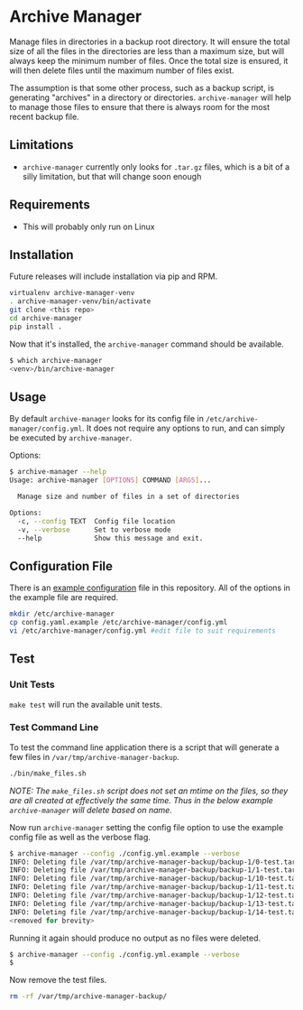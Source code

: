 # Archive Manager

Manage files in directories in a backup root directory. It will ensure the total size of all the files in the directories are less than a maximum size, but will always keep the minimum number of files. Once the total size is ensured, it will then delete files until the maximum number of files exist.

The assumption is that some other process, such as a backup script, is generating "archives" in a directory or directories. `archive-manager` will help to manage those files to ensure that there is always room for the most recent backup file.

## Limitations

* `archive-manager` currently only looks for `.tar.gz` files, which is a bit of a silly limitation, but that will change soon enough

## Requirements

* This will probably only run on Linux

## Installation

Future releases will include installation via pip and RPM.

```bash
virtualenv archive-manager-venv
. archive-manager-venv/bin/activate
git clone <this repo>
cd archive-manager
pip install .
```

Now that it's installed, the `archive-manager` command should be available.

```bash
$ which archive-manager
<venv>/bin/archive-manager
```

## Usage

By default `archive-manager` looks for its config file in `/etc/archive-manager/config.yml`. It does not require any options to run, and can simply be executed by `archive-manager`.

Options:

```bash
$ archive-manager --help
Usage: archive-manager [OPTIONS] COMMAND [ARGS]...

  Manage size and number of files in a set of directories

Options:
  -c, --config TEXT  Config file location
  -v, --verbose      Set to verbose mode
  --help             Show this message and exit.
```

## Configuration File

There is an [example configuration](config.yml.example) file in this repository. All of the options in the example file are required.

```bash
mkdir /etc/archive-manager
cp config.yaml.example /etc/archive-manager/config.yml
vi /etc/archive-manager/config.yml #edit file to suit requirements
```

## Test

### Unit Tests

`make test` will run the available unit tests.

### Test Command Line

To test the command line application there is a script that will generate a few files in `/var/tmp/archive-manager-backup`.

```bash
./bin/make_files.sh
```

*NOTE: The `make_files.sh` script does not set an mtime on the files, so they are all created at effectively the same time. Thus in the below example `archive-manager` will delete based on name.*

Now run `archive-manager` setting the config file option to use the example config file as well as the verbose flag.

```bash
$ archive-manager --config ./config.yml.example --verbose
INFO: Deleting file /var/tmp/archive-manager-backup/backup-1/0-test.tar.gz
INFO: Deleting file /var/tmp/archive-manager-backup/backup-1/1-test.tar.gz
INFO: Deleting file /var/tmp/archive-manager-backup/backup-1/10-test.tar.gz
INFO: Deleting file /var/tmp/archive-manager-backup/backup-1/11-test.tar.gz
INFO: Deleting file /var/tmp/archive-manager-backup/backup-1/12-test.tar.gz
INFO: Deleting file /var/tmp/archive-manager-backup/backup-1/13-test.tar.gz
INFO: Deleting file /var/tmp/archive-manager-backup/backup-1/14-test.tar.gz
<removed for brevity>
```

Running it again should produce no output as no files were deleted.

```bash
$ archive-manager --config ./config.yml.example --verbose
$
```

Now remove the test files.

```bash
rm -rf /var/tmp/archive-manager-backup/
```